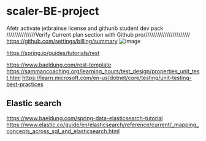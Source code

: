 # scaler-BE-project
Afetr activate jetbrainse license and githunb student dev pack
///////////////Verify Current plan section with Github pro////////////////////////
https://github.com/settings/billing/summary
![image](https://github.com/user-attachments/assets/2c1f3102-dceb-41da-86fe-0665fc654fd1)

https://spring.io/guides/tutorials/rest

https://www.baeldung.com/rest-template
https://sammancoaching.org/learning_hours/test_design/properties_unit_test.html
https://learn.microsoft.com/en-us/dotnet/core/testing/unit-testing-best-practices

## Elastic search
https://www.baeldung.com/spring-data-elasticsearch-tutorial
https://www.elastic.co/guide/en/elasticsearch/reference/current/_mapping_concepts_across_sql_and_elasticsearch.html

